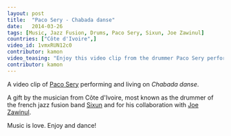 ```yaml
---
layout: post
title:  "Paco Sery - Chabada danse"
date:   2014-03-26
tags: [Music, Jazz Fusion, Drums, Paco Sery, Sixun, Joe Zawinul]
countries: ["Côte d'Ivoire",]
video_id: 1vmxRUN12c0
contributor: kamon
video_teasing: "Enjoy this video clip from the drummer Paco Sery performing and living: Chabada danse."
contributor: kamon
---
```


A video clip of [Paco Sery](http://www.nytimes.com/2000/07/12/style/12iht-PACO.2.t.html) performing and living on <em>Chabada danse</em>. 

A gift by the musician from Côte d'Ivoire, most known as the drummer of the french 
jazz fusion band [Sixun](https://www.youtube.com/watch?v=lnSMDmtOx4s) and for 
his collaboration with [Joe Zawinul](http://www.zawinulmusic.com/).

Music is love. Enjoy and dance!
     